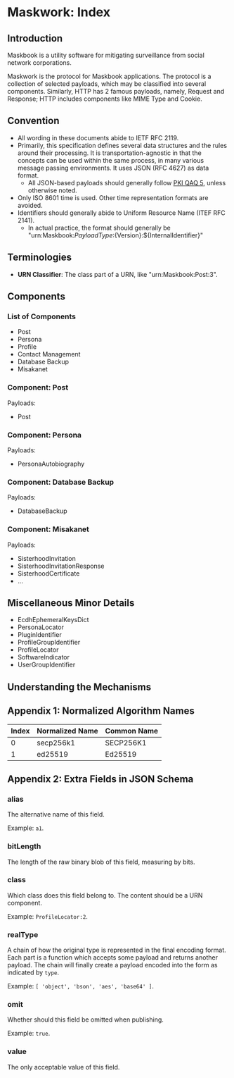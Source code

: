 # Maskwork: Index

## Introduction

Maskbook is a utility software for mitigating surveillance from social network corporations.

Maskwork is the protocol for Maskbook applications. The protocol is a collection of selected payloads, which may be classified into several components. Similarly, HTTP has 2 famous payloads, namely, Request and Response; HTTP includes components like MIME Type and Cookie.

## Convention

- All wording in these documents abide to IETF RFC 2119.
- Primarily, this specification defines several data structures and the rules around their processing. It is transportation-agnostic in that the concepts can be used within the same process, in many various message passing environments. It uses JSON (RFC 4627) as data format.
  - All JSON-based payloads should generally follow [PKI QAQ 5](https://github.com/neruthes/PKI-QAQ/issues/5), unless otherwise noted.
- Only ISO 8601 time is used. Other time representation formats are avoided.
- Identifiers should generally abide to Uniform Resource Name (ITEF RFC 2141).
  - In actual practice, the format should generally be "urn:Maskbook:${PayloadType}:${Version}:${InternalIdentifier}"

## Terminologies

- **URN Classifier**: The class part of a URN, like "urn:Maskbook:Post:3".

## Components

### List of Components

- Post
- Persona
- Profile
- Contact Management
- Database Backup
- Misakanet

### Component: Post

Payloads:

- Post

### Component: Persona

Payloads:

- PersonaAutobiography

### Component: Database Backup

Payloads:

- DatabaseBackup

### Component: Misakanet

Payloads:

- SisterhoodInvitation
- SisterhoodInvitationResponse
- SisterhoodCertificate
- ...

## Miscellaneous Minor Details

- EcdhEphemeralKeysDict
- PersonaLocator
- PluginIdentifier
- ProfileGroupIdentifier
- ProfileLocator
- SoftwareIndicator
- UserGroupIdentifier

## Understanding the Mechanisms

## Appendix 1: Normalized Algorithm Names

Index   | Normalized Name | Common Name
------- | --------------- | -----------
0       | secp256k1       | SECP256K1
1       | ed25519         | Ed25519

## Appendix 2: Extra Fields in JSON Schema

### alias

The alternative name of this field.

Example: `a1`.

### bitLength

The length of the raw binary blob of this field, measuring by bits.

### class

Which class does this field belong to. The content should be a URN component.

Example: `ProfileLocator:2`.

### realType

A chain of how the original type is represented in the final encoding format. Each part is a function which accepts some payload and returns another payload. The chain will finally create a payload encoded into the form as indicated by `type`.

Example: `[ 'object', 'bson', 'aes', 'base64' ]`.

### omit

Whether should this field be omitted when publishing.

Example: `true`.

### value

The only acceptable value of this field.
